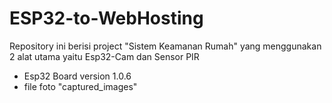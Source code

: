 # ESP32-to-WebHosting
Repository ini berisi project "Sistem Keamanan Rumah" yang menggunakan 2 alat utama yaitu Esp32-Cam dan Sensor PIR
- Esp32 Board version 1.0.6
- file foto "captured_images"
